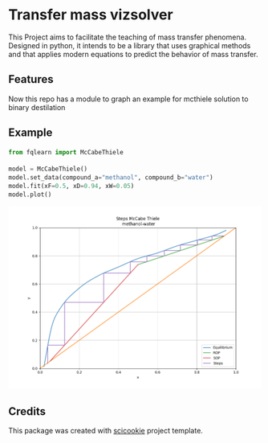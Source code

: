 # Transfer mass vizsolver

This Project aims to facilitate the teaching of mass transfer phenomena. Designed in python, it intends to be a library that uses graphical methods and that applies modern equations to predict the behavior of mass transfer.

## Features

Now this repo has a module to graph an example for mcthiele solution to binary destilation

## Example

```python
from fqlearn import McCabeThiele

model = McCabeThiele()
model.set_data(compound_a="methanol", compound_b="water")
model.fit(xF=0.5, xD=0.94, xW=0.05)
model.plot()
```

![mccabe thiele](docs/dest.png)

## Credits

This package was created with
[scicookie](https://github.com/osl-incubator/scicookie) project template.
